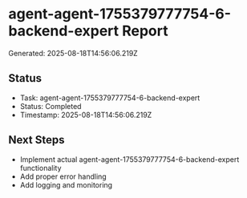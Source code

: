 # agent-agent-1755379777754-6-backend-expert Report

Generated: 2025-08-18T14:56:06.219Z

## Status
- Task: agent-agent-1755379777754-6-backend-expert
- Status: Completed
- Timestamp: 2025-08-18T14:56:06.219Z

## Next Steps
- Implement actual agent-agent-1755379777754-6-backend-expert functionality
- Add proper error handling
- Add logging and monitoring
